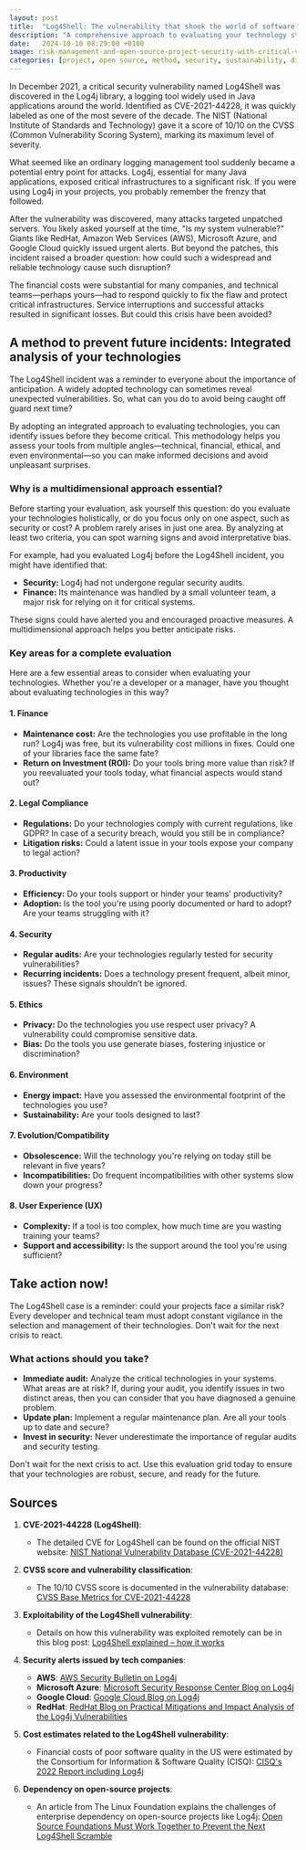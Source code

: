 ```yaml
---
layout: post
title:  "Log4Shell: The vulnerability that shook the world of software development"
description: "A comprehensive approach to evaluating your technology stack and preventing the next big security crisis."
date:   2024-10-10 08:29:00 +0100
image: risk-management-and-open-source-project-security-with-critical-vulnerability.png
categories: [project, open source, method, security, sustainability, diagnosis, problems, risk management, audit]
---
```

In December 2021, a critical security vulnerability named Log4Shell was discovered in
the Log4j library, a logging tool widely used in Java applications around the world.
Identified as CVE-2021-44228, it was quickly labeled as one of the most severe of the
decade. The NIST (National Institute of Standards and Technology) gave it a score of
10/10 on the CVSS (Common Vulnerability Scoring System), marking its maximum level of
severity.

What seemed like an ordinary logging management tool suddenly became a potential entry
point for attacks. Log4j, essential for many Java applications, exposed critical
infrastructures to a significant risk. If you were using Log4j in your projects, you
probably remember the frenzy that followed.

After the vulnerability was discovered, many attacks targeted unpatched servers. You
likely asked yourself at the time, "Is my system vulnerable?" Giants like RedHat, Amazon
Web Services (AWS), Microsoft Azure, and Google Cloud quickly issued urgent alerts. But
beyond the patches, this incident raised a broader question: how could such a widespread
and reliable technology cause such disruption?

The financial costs were substantial for many companies, and technical teams—perhaps
yours—had to respond quickly to fix the flaw and protect critical infrastructures.
Service interruptions and successful attacks resulted in significant losses. But could
this crisis have been avoided?

## A method to prevent future incidents: Integrated analysis of your technologies

The Log4Shell incident was a reminder to everyone about the importance of anticipation.
A widely adopted technology can sometimes reveal unexpected vulnerabilities. So, what
can you do to avoid being caught off guard next time?

By adopting an integrated approach to evaluating technologies, you can identify issues
before they become critical. This methodology helps you assess your tools from multiple
angles—technical, financial, ethical, and even environmental—so you can make informed
decisions and avoid unpleasant surprises.

### Why is a multidimensional approach essential?

Before starting your evaluation, ask yourself this question: do you evaluate your
technologies holistically, or do you focus only on one aspect, such as security or cost?
A problem rarely arises in just one area. By analyzing at least two criteria, you can
spot warning signs and avoid interpretative bias.

For example, had you evaluated Log4j before the Log4Shell incident, you might have
identified that:

- **Security:** Log4j had not undergone regular security audits.
- **Finance:** Its maintenance was handled by a small volunteer team, a major risk for
  relying on it for critical systems.

These signs could have alerted you and encouraged proactive measures. A multidimensional
approach helps you better anticipate risks.

### Key areas for a complete evaluation

Here are a few essential areas to consider when evaluating your technologies. Whether
you're a developer or a manager, have you thought about evaluating technologies in
this way?

#### 1. Finance

- **Maintenance cost:** Are the technologies you use profitable in the long run? Log4j
  was free, but its vulnerability cost millions in fixes. Could one of your libraries
  face the same fate?
- **Return on Investment (ROI):** Do your tools bring more value than risk? If you
  reevaluated your tools today, what financial aspects would stand out?

#### 2. Legal Compliance

- **Regulations:** Do your technologies comply with current regulations, like GDPR? In
  case of a security breach, would you still be in compliance?
- **Litigation risks:** Could a latent issue in your tools expose your company to legal
  action?

#### 3. Productivity

- **Efficiency:** Do your tools support or hinder your teams' productivity?
- **Adoption:** Is the tool you're using poorly documented or hard to adopt? Are your
  teams struggling with it?

#### 4. Security

- **Regular audits:** Are your technologies regularly tested for security
  vulnerabilities?
- **Recurring incidents:** Does a technology present frequent, albeit minor, issues?
  These signals shouldn’t be ignored.

#### 5. Ethics

- **Privacy:** Do the technologies you use respect user privacy? A vulnerability could
  compromise sensitive data.
- **Bias:** Do the tools you use generate biases, fostering injustice or discrimination?

#### 6. Environment

- **Energy impact:** Have you assessed the environmental footprint of the technologies
  you use?
- **Sustainability:** Are your tools designed to last?

#### 7. Evolution/Compatibility

- **Obsolescence:** Will the technology you're relying on today still be relevant in
  five years?
- **Incompatibilities:** Do frequent incompatibilities with other systems slow down your
  progress?

#### 8. User Experience (UX)

- **Complexity:** If a tool is too complex, how much time are you wasting training your
  teams?
- **Support and accessibility:** Is the support around the tool you're using sufficient?

## Take action now!

The Log4Shell case is a reminder: could your projects face a similar risk? Every
developer and technical team must adopt constant vigilance in the selection and
management of their technologies. Don't wait for the next crisis to react.

### What actions should you take?

- **Immediate audit:** Analyze the critical technologies in your systems. What areas
  are at risk? If, during your audit, you identify issues in two distinct areas, then
  you can consider that you have diagnosed a genuine problem.
- **Update plan:** Implement a regular maintenance plan. Are all your tools up to date
  and secure?
- **Invest in security:** Never underestimate the importance of regular audits and
  security testing.

Don't wait for the next crisis to act. Use this evaluation grid today to ensure that
your technologies are robust, secure, and ready for the future.

## Sources

1. **CVE-2021-44228 (Log4Shell)**:
   - The detailed CVE for Log4Shell can be found on the official NIST website:
   [NIST National Vulnerability Database (CVE-2021-44228)](https://nvd.nist.gov/vuln/detail/CVE-2021-44228)

2. **CVSS score and vulnerability classification**:
   - The 10/10 CVSS score is documented in the vulnerability database:
   [CVSS Base Metrics for CVE-2021-44228](https://nvd.nist.gov/vuln-metrics/cvss/v3-calculator?name=CVE-2021-44228)

3. **Exploitability of the Log4Shell vulnerability**:
   - Details on how this vulnerability was exploited remotely can be in this blog post:
   [Log4Shell explained – how it works](https://news.sophos.com/en-us/2021/12/13/log4shell-explained-how-it-works-why-you-need-to-know-and-how-to-fix-it/)

4. **Security alerts issued by tech companies**:
   - **AWS**: [AWS Security Bulletin on Log4j](https://aws.amazon.com/security/security-bulletins/AWS-2021-005/)
   - **Microsoft Azure**: [Microsoft Security Response Center Blog on Log4j](https://msrc.microsoft.com/blog/2021/12/microsofts-response-to-cve-2021-44228-apache-log4j2/)
   - **Google Cloud**: [Google Cloud Blog on Log4j](https://cloud.google.com/log4j2-security-advisory)
   - **RedHat**: [RedHat Blog on Practical Mitigations and Impact Analysis of the Log4j Vulnerabilities](https://www.redhat.com/en/blog/log4shell-practical-mitigations-and-impact-analysis)

5. **Cost estimates related to the Log4Shell vulnerability**:
   - Financial costs of poor software quality in the US were estimated by the Consortium
   for Information & Software Quality (CISQ):
   [CISQ's 2022 Report including Log4j](https://www.it-cisq.org/wp-content/uploads/sites/6/2022/11/CPSQ-Report-Nov-22-2.pdf)

6. **Dependency on open-source projects**:
   - An article from The Linux Foundation explains the challenges of enterprise
   dependency on open-source projects like Log4j:
   [Open Source Foundations Must Work Together to Prevent the Next Log4Shell Scramble](https://www.linuxfoundation.org/blog/blog/open-source-foundations-must-work-together-to-prevent-the-next-log4shell-scramble)

